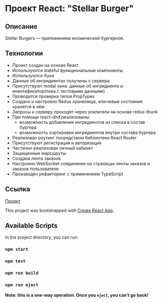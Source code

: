 # Проект React: "Stellar Burger"

## Описание
Stellar Burgers — приложением космической бургерной.

## Технологии

* Проект создан на основе React
* Используются stateful функциональные компоненты
* Используются Хуки
* Данные об ингридиентах получены с сервера
* Присутствуют modal окна: данные об ингридиенте и инентификатор(пока с тестовыми данными)
* Проводится проверка типов PropTypes
* Создано и настроено Redux хранилище, ключевые состояния хранятся в нём
* Запросы к серверу проходят через усилители на основе redux-thunk
* При помощи react-dnd реализованы:
    * возможность добавления ингридиентов из списка в состав бургера
    * возможность сортировки ингридиентов внутри состава бургера
* Реализован роутинг посредством библиотеки React Router
* Присутствуют регистрация и авторизация
* Частично реализован личный кабинет
* Защищенные марсшруты
* Создана лента заказов
* Настроено WebSocket соединение на страницах ленты заказов и заказов пользователя
* Произведен рефакторинг с приминением TypeScript

## Ссылка
[Проект](https://grezare.github.io/react-burger/)

This project was bootstrapped with [Create React App](https://github.com/facebook/create-react-app).

## Available Scripts

In the project directory, you can run:
### `npm start`
### `npm test`
### `npm run build`
### `npm run eject`
**Note: this is a one-way operation. Once you `eject`, you can’t go back!**
